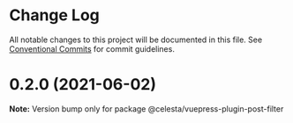 # Change Log

All notable changes to this project will be documented in this file.
See [Conventional Commits](https://conventionalcommits.org) for commit guidelines.

# 0.2.0 (2021-06-02)

**Note:** Version bump only for package @celesta/vuepress-plugin-post-filter
